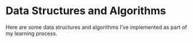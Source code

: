 # Data Structures and Algorithms

Here are some data structures and algorithms I’ve implemented as part of my learning process.
